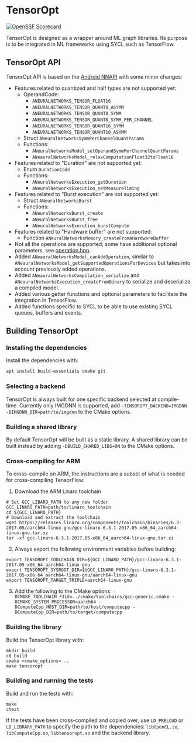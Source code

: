 # TensorOpt

[![OpenSSF Scorecard](https://api.scorecard.dev/projects/github.com/codeplaysoftware/TensorOpt/badge)](https://scorecard.dev/viewer/?uri=github.com/codeplaysoftware/TensorOpt)

TensorOpt is designed as a wrapper around ML graph libraries.
Its purpose is to be integrated in ML frameworks using SYCL such as TensorFlow.

## TensorOpt API

TensorOpt API is based on the [Android NNAPI](https://developer.android.com/ndk/reference/group/neural-networks.html) with some minor changes:

* Features related to quantized and half types are not supported yet:
  * OperandCode:
    * `ANEURALNETWORKS_TENSOR_FLOAT16`
    * `ANEURALNETWORKS_TENSOR_QUANT8_ASYMM`
    * `ANEURALNETWORKS_TENSOR_QUANT8_SYMM`
    * `ANEURALNETWORKS_TENSOR_QUANT8_SYMM_PER_CHANNEL`
    * `ANEURALNETWORKS_TENSOR_QUANT16_SYMM`
    * `ANEURALNETWORKS_TENSOR_QUANT16_ASYMM`
  * Struct `ANeuralNetworksSymmPerChannelQuantParams`
  * Functions:
    * `ANeuralNetworksModel_setOperandSymmPerChannelQuantParams`
    * `ANeauralNetworksModel_relaxComputationFloat32toFloat16`
* Features related to "Duration" are not supported yet:
  * Enum `DurationCode`
  * Functions:
    * `ANeuralNetworksExecution_getDuration`
    * `ANeuralNetworksExecution_setMeasureTiming`
* Features related to "Burst execution" are not supported yet:
  * Struct `ANeuralNetworksBurst`
  * Functions:
    * `ANeuralNetworksBurst_create`
    * `ANeuralNetworksBurst_free`
    * `ANeuralNetworksExecution_burstCompute`
* Features related to "Hardware buffer" are not supported:
  * Function `ANeuralNetworksMemory_createFromAHardwareBuffer`
* Not all the operations are supported; some have additional optional parameters, see [operation.hpp](include/tensoropt/operation.hpp).
* Added `ANeauralNetworksModel_canAddOperation`, similar to `ANeauralNetworksModel_getSupportedOperationsForDevices` but takes into account previously added operations.
* Added `ANeauralNetworksCompilation_serialize` and `ANeauralNetworksExecution_createFromBinary` to serialize and deserialize a compiled model.
* Added various getter functions and optional parameters to facilitate the integration in TensorFlow.
* Added functions specific to SYCL to be able to use existing SYCL queues, buffers and events.

## Building TensorOpt

### Installing the dependencies
Install the dependencies with:
```bash
apt install build-essentials cmake git
```

### Selecting a backend
TensorOpt is always built for one specific backend selected at compile-time. Currently only IMGDNN is supported, add `-TENSOROPT_BACKEND=IMGDNN -DIMGDNN_DIR=path/to/imgdnn` to the CMake options.

### Building a shared library
By default TensorOpt will be built as a static library. A shared library can be built instead by adding `-DBUILD_SHARED_LIBS=ON` to the CMake options.

### Cross-compiling for ARM
To cross-compile on ARM, the instructions are a subset of what is needed for cross-compiling TensorFlow:
1. Download the ARM Linaro toolchain
  ```
  # Set GCC_LIBARO_PATH to any new folder
  GCC_LINARO_PATH=path/to/linaro_toolchain
  cd ${GCC_LINARO_PATH}
  # Download and extract the toolchain
  wget https://releases.linaro.org/components/toolchain/binaries/6.3-2017.05/aarch64-linux-gnu/gcc-linaro-6.3.1-2017.05-x86_64_aarch64-linux-gnu.tar.xz
  tar -xf gcc-linaro-6.3.1-2017.05-x86_64_aarch64-linux-gnu.tar.xz
  ```
2. Always export the following environment variables before building:
  ```
  export TENSOROPT_TOOLCHAIN_DIR=${GCC_LINARO_PATH}/gcc-linaro-6.3.1-2017.05-x86_64_aarch64-linux-gnu
  export TENSOROPT_SYSROOT_DIR=${GCC_LINARO_PATH}/gcc-linaro-6.3.1-2017.05-x86_64_aarch64-linux-gnu/aarch64-linux-gnu
  export TENSOROPT_TARGET_TRIPLE=aarch64-linux-gnu
  ```
3. Add the following to the CMake options: `-DCMAKE_TOOLCHAIN_FILE=../cmake/toolchains/gcc-generic.cmake -DCMAKE_SYSTEM_PROCESSOR=aarch64 -DComputeCpp_HOST_DIR=path/to/host/computecpp -DComputeCpp_DIR=path/to/target/computecpp`

### Building the library
Build the TensorOpt library with:
```
mkdir build
cd build
cmake <cmake_options> ..
make tensoropt
```

### Building and running the tests
Build and run the tests with:
```
make
ctest
```
If the tests have been cross-compiled and copied over, use `LD_PRELOAD` or `LD_LIBRARY_PATH` to specify the path to the dependencies: `libOpenCL.so`, `libComputeCpp.so`, `libtensoropt.so` and the backend library.
